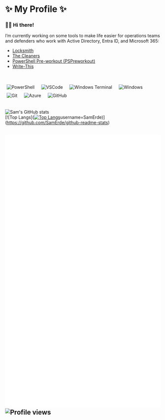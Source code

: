 # ✨ My Profile ✨

### 👋🏻 Hi there!

I’m currently working on some tools to make life easier for operations teams and defenders who work with Active Directory, Entra ID, and Microsoft 365:  

- [Locksmith](https://github.com/TrimarcJake/Locksmith)
- [The Cleaners](https://github.com/SamErde/TheCleaners)
- [PowerShell Pre-workout (PSPreworkout)](https://github.com/SamErde/PowerShell-Pre-Workout)
- [Write-This](https://GitHub.com/SamErde/Write-This)
  
&nbsp;  
<div id="logos">
  <img alt="PowerShell" width="30px" src="https://raw.githubusercontent.com/PowerShell/PowerShell/6ceaf92bf941f8c08367016c8cfe1dcc9aafbce1/assets/ps_black_128.svg" style="margin:5px" />  &nbsp;  
  <img alt="VSCode" width="30px" src="https://cdn.jsdelivr.net/gh/devicons/devicon/icons/vscode/vscode-original.svg" style="margin:5px" />  &nbsp;  
  <img alt="Windows Terminal" width="30px" src="https://raw.githubusercontent.com/microsoft/terminal/main/res/terminal.ico" style="margin:5px" />  &nbsp;  
  <img alt="Windows" width="30px" src="https://cdn.jsdelivr.net/gh/devicons/devicon@latest/icons/windows11/windows11-original.svg" style="margin:5px" />  &nbsp;  
  <img alt="Git" width="30px" src="https://cdn.jsdelivr.net/gh/devicons/devicon/icons/git/git-original.svg" style="margin:5px" />  &nbsp;  
  <img alt="Azure" width="30px" src="https://cdn.jsdelivr.net/gh/devicons/devicon/icons/azure/azure-original.svg" style="margin:5px" />  &nbsp;  
  <img alt="GitHub" width="30px" src="https://cdn.jsdelivr.net/gh/devicons/devicon/icons/github/github-original.svg" style="margin:5px" />  
</div>  
&nbsp;  

![Sam's GitHub stats][mystats]  
[![Top Langs]([![Top Langs](https://github-readmek-stats.vercel.app/api/top-langs/?username=SamErde&layout=donut-vertical)](https://github.com/SamErde/github-readme-stats)username=SamErde)](https://github.com/SamErde/github-readme-stats)

![Metrics](/github-metrics.svg)  
![Profile views][views]  
---  
<!-- link references -->
[views]: https://komarev.com/ghpvc/?username=samerde
[mystats]: https://github-readme-stats.vercel.app/api?username=samerde&theme=transparent&show_icons=true&count_private=true
